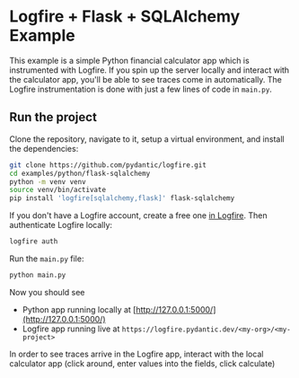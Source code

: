 # Logfire + Flask + SQLAlchemy Example

This example is a simple Python financial calculator app which is instrumented with Logfire. If you spin up the server locally and interact with the calculator app, you'll be able to see traces come in automatically. The Logfire instrumentation is done with just a few lines of code in `main.py`.

## Run the project

Clone the repository, navigate to it, setup a virtual environment, and install the dependencies:

```bash
git clone https://github.com/pydantic/logfire.git
cd examples/python/flask-sqlalchemy
python -m venv venv
source venv/bin/activate
pip install 'logfire[sqlalchemy,flask]' flask-sqlalchemy
```

If you don't have a Logfire account, create a free one [in Logfire](https://logfire.pydantic.dev/). Then authenticate Logfire locally:

```bash
logfire auth
```

Run the `main.py` file:

```bash
python main.py
```

Now you should see

- Python app running locally at [http://127.0.0.1:5000/](http://127.0.0.1:5000/)
- Logfire app running live at `https://logfire.pydantic.dev/<my-org>/<my-project>`

In order to see traces arrive in the Logfire app, interact with the local calculator app (click around, enter values into the fields, click calculate)
